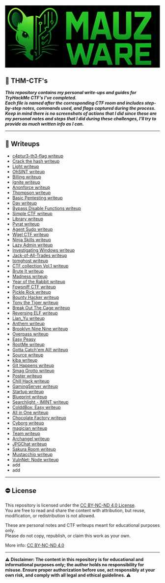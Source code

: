 [<img align='center' src="https://github.com/mauzware/mauzware/blob/main/LOGO%20NEW.png"/>](https://github.com/mauzware)


## 🚩 THM-CTF's

<i>**This repository contains my personal write-ups and guides for TryHackMe CTF's I've completed.**</i>  
<i>**Each file is named after the corresponding CTF room and includes step-by-step notes, commands used, and flags captured during the process.**</i>
<i>**Keep in mind there is no screenshots of actions that I did since these are my personal notes and steps that I did during these challenges, I'll try to provide as much written info as I can.**</i>

---

## 📄 Writeups

- [c4ptur3-th3-flag writeup](https://github.com/mauzware/THM-CTFs/blob/main/c4ptur3-th3-fl4g.md)
- [Crack the hash writeup](https://github.com/mauzware/THM-CTFs/blob/main/Crack%20the%20hash.md)
- [Light writeup](https://github.com/mauzware/THM-CTFs/blob/main/Light.md)
- [OhSINT writeup](https://github.com/mauzware/THM-CTFs/blob/main/OhSINT.md)
- [Billing writeup](https://github.com/mauzware/THM-CTFs/blob/main/Billing.md)
- [Ignite writeup](https://github.com/mauzware/THM-CTFs/blob/main/Ignite.md)
- [Anonforce writeup](https://github.com/mauzware/THM-CTFs/blob/main/Anonforce.md)
- [Thompson writeup](https://github.com/mauzware/THM-CTFs/blob/main/Thompson.md)
- [Basic Pentesting writeup](https://github.com/mauzware/THM-CTFs/blob/main/Basic%20Pentesting.md)
- [Dav writeup](https://github.com/mauzware/THM-CTFs/blob/main/Dav.md)
- [Bypass Disable Functions writeup](https://github.com/mauzware/THM-CTFs/blob/main/Bypass%20Disable%20Functions.md)
- [Simple CTF writeup](https://github.com/mauzware/THM-CTFs/blob/main/Simple%20CTF.md)
- [Library writeup](https://github.com/mauzware/THM-CTFs/blob/main/Library.md)
- [Pyrat writeup](https://github.com/mauzware/THM-CTFs/blob/main/Pyrat.md)
- [Agent Sudo writeup](https://github.com/mauzware/THM-CTFs/blob/main/Agent%20Sudo.md)
- [Wgel CTF writeup](https://github.com/mauzware/THM-CTFs/blob/main/Wgel%20CTF.md)
- [Ninja Skills writeup](https://github.com/mauzware/THM-CTFs/blob/main/Ninja%20Skills.md)
- [Lazy Admin writeup](https://github.com/mauzware/THM-CTFs/blob/main/Lazy%20Admin.md)
- [Investigating Windows writeup](https://github.com/mauzware/THM-CTFs/blob/main/Investigating%20Windows.md)
- [Jack-of-All-Trades writeup](https://github.com/mauzware/THM-CTFs/blob/main/Jack-of-All-Trades.md)
- [tomghost writeup](https://github.com/mauzware/THM-CTFs/blob/main/tomghost.md)
- [CTF collection Vol.1 writeup](https://github.com/mauzware/THM-CTFs/blob/main/CTF%20collection%20Vol.1.md)
- [Brute It writeup](https://github.com/mauzware/THM-CTFs/blob/main/Brute%20It.md)
- [Madness writeup](https://github.com/mauzware/THM-CTFs/blob/main/Madness.md)
- [Year of the Rabbit writeup](https://github.com/mauzware/THM-CTFs/blob/main/Year%20of%20the%20Rabbit.md)
- [Fowsniff CTF writeup](https://github.com/mauzware/THM-CTFs/blob/main/Fowsniff%20CTF.md)
- [Pickle Rick writeup](https://github.com/mauzware/THM-CTFs/blob/main/Pickle%20Rick.md)
- [Bounty Hacker writeup](https://github.com/mauzware/THM-CTFs/blob/main/Bounty%20Hacker.md)
- [Tony the Tiger writeup](https://github.com/mauzware/THM-CTFs/blob/main/Tony%20the%20Tiger.md)
- [Break Out The Cage writeup](https://github.com/mauzware/THM-CTFs/blob/main/Break%20Out%20The%20Cage.md)
- [Reversing ELF writeup](https://github.com/mauzware/THM-CTFs/blob/main/Reversing%20ELF.md)
- [Lian_Yu writeup](https://github.com/mauzware/THM-CTFs/blob/main/Lian_Yu.md)
- [Anthem writeup](https://github.com/mauzware/THM-CTFs/blob/main/Anthem.md)
- [Brooklyn Nine Nine writeup](https://github.com/mauzware/THM-CTFs/blob/main/Brooklyn%20Nine%20Nine.md)
- [Overpass writeup](https://github.com/mauzware/THM-CTFs/blob/main/Overpass.md)
- [Easy Peasy](https://github.com/mauzware/THM-CTFs/blob/main/Easy%20Peasy.md)
- [RootMe writeup](https://github.com/mauzware/THM-CTFs/blob/main/RootMe.md)
- [Gotta Catch'em All! writeup](https://github.com/mauzware/THM-CTFs/blob/main/Gotta%20Catch'em%20All!.md)
- [Source writeup](https://github.com/mauzware/THM-CTFs/blob/main/Source.md)
- [kiba writeup](https://github.com/mauzware/THM-CTFs/blob/main/kiba.md)
- [Git Happens writeup](https://github.com/mauzware/THM-CTFs/blob/main/Git%20Happens.md)
- [Smag Grotto writeup](https://github.com/mauzware/THM-CTFs/blob/main/Smag%20Grotto.md)
- [Poster writeup](https://github.com/mauzware/THM-CTFs/blob/main/Poster.md)
- [Chill Hack writeup](https://github.com/mauzware/THM-CTFs/blob/main/Chill%20Hack.md)
- [GamingServer writeup](https://github.com/mauzware/THM-CTFs/blob/main/GamingServer.md)
- [Startup writeup](https://github.com/mauzware/THM-CTFs/blob/main/Startup.md)
- [Blueprint writeup](https://github.com/mauzware/THM-CTFs/blob/main/Blueprint.md)
- [Searchlight - IMINT writeup](https://github.com/mauzware/THM-CTFs/blob/main/Searchlight%20-%20IMINT.md)
- [ColddBox: Easy writeup](https://github.com/mauzware/THM-CTFs/blob/main/ColddBox%3A%20Easy.md)
- [All in One writeup](https://github.com/mauzware/THM-CTFs/blob/main/All%20in%20One.md)
- [Chocolate Factory writeup](https://github.com/mauzware/THM-CTFs/blob/main/Chocolate%20Factory.md)
- [Cyborg writeup](https://github.com/mauzware/THM-CTFs/blob/main/Cyborg.md)
- [magician writeup](https://github.com/mauzware/THM-CTFs/blob/main/magician.md)
- [Team writeup](https://github.com/mauzware/THM-CTFs/blob/main/Team.md)
- [Archangel writeup](https://github.com/mauzware/THM-CTFs/blob/main/Archangel.md)
- [JPGChat writeup](https://github.com/mauzware/THM-CTFs/blob/main/JPGChat.md)
- [Sakura Room writeup](https://github.com/mauzware/THM-CTFs/blob/main/Sakura%20Room.md)
- [Mustacchio writeup](https://github.com/mauzware/THM-CTFs/blob/main/Mustacchio.md)
- [VulnNet: Node writeup](https://github.com/mauzware/THM-CTFs/blob/main/VulnNet%3A%20Node.md)
- add
- add

---

## ⛔️ License

This repository is licensed under the [CC BY-NC-ND 4.0 License](https://creativecommons.org/licenses/by-nc-nd/4.0/).  
You are free to read and share the content with attribution, but reuse, modification, or redistribution is not allowed.

These are personal notes and CTF writeups meant for educational purposes only.<br>
Please do not copy, republish, or claim this work as your own.

More info: [CC BY-NC-ND 4.0](https://creativecommons.org/licenses/by-nc-nd/4.0/)

---

⚠️ **Disclaimer: The content in this repository is for educational and informational purposes only; the author holds no responsibility for misuse. 
Ensure proper authorization before use, act responsibly at your own risk, and comply with all legal and ethical guidelines.** ⚠️
